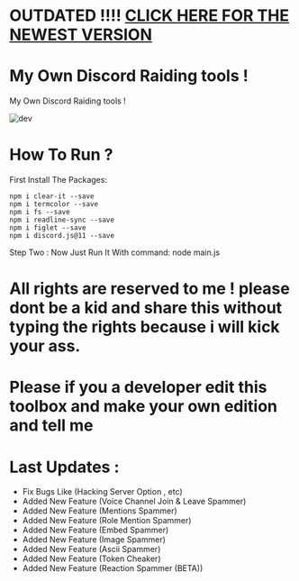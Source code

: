  # OUTDATED !!!! [CLICK HERE FOR THE NEWEST VERSION](https://github.com/Bowlingtoolkit/DFlooder-3.0)


# My Own Discord Raiding tools !
My Own Discord Raiding tools !


![dev](https://1.top4top.net/p_1286g4yzx1.png)

# How To Run ?
First Install The Packages:
```
npm i clear-it --save
npm i termcolor --save
npm i fs --save
npm i readline-sync --save
npm i figlet --save
npm i discord.js@11 --save
```
Step Two : Now Just Run It With command: node main.js

# All rights are reserved to me ! please dont be a kid and share this without typing the rights because i will kick your ass.


# Please if you a developer edit this toolbox and make your own edition and tell me


# Last Updates :
- Fix Bugs Like (Hacking Server Option , etc)
- Added New Feature (Voice Channel Join & Leave Spammer)
- Added New Feature (Mentions Spammer)
- Added New Feature (Role Mention Spammer)
- Added New Feature (Embed Spammer)
- Added New Feature (Image Spammer)
- Added New Feature (Ascii Spammer)
- Added New Feature (Token Cheaker)
- Added New Feature (Reaction Spammer (BETA))
